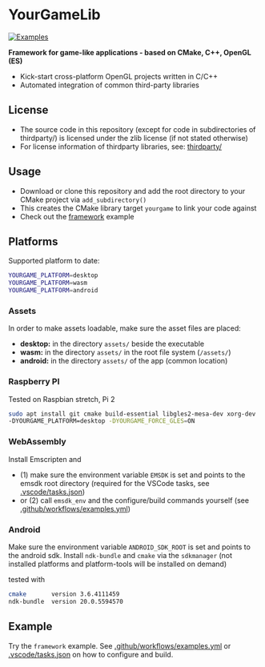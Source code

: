 # YourGameLib

[![Examples](https://github.com/duddel/yourgamelib/workflows/examples/badge.svg)](https://github.com/duddel/yourgamelib/actions?query=workflow%3Aexamples)

**Framework for game-like applications - based on CMake, C++, OpenGL (ES)**

-   Kick-start cross-platform OpenGL projects written in C/C++
-   Automated integration of common third-party libraries

## License

-   The source code in this repository (except for code in subdirectories of thirdparty/) is licensed under the zlib license (if not stated otherwise)
-   For license information of thirdparty libraries, see: [thirdparty/](thirdparty/)

## Usage

-   Download or clone this repository and add the root directory to your CMake project via `add_subdirectory()`
-   This creates the CMake library target `yourgame` to link your code against
-   Check out the [framework](examples/framework) example

## Platforms

Supported platform to date:

```bash
YOURGAME_PLATFORM=desktop
YOURGAME_PLATFORM=wasm
YOURGAME_PLATFORM=android
```

### Assets
In order to make assets loadable, make sure the asset files are placed:
-   **desktop:** in the directory `assets/` beside the executable
-   **wasm:** in the directory `assets/` in the root file system (`/assets/`)
-   **android:** in the directory `assets/` of the app (common location)

### Raspberry PI

Tested on Raspbian stretch, Pi 2

```bash
sudo apt install git cmake build-essential libgles2-mesa-dev xorg-dev
-DYOURGAME_PLATFORM=desktop -DYOURGAME_FORCE_GLES=ON
```

### WebAssembly

Install Emscripten and
-   (1) make sure the environment variable `EMSDK` is set and points to the emsdk root directory (required for the VSCode tasks, see [.vscode/tasks.json](.vscode/tasks.json))
-   or (2) call `emsdk_env` and the configure/build commands yourself (see [.github/workflows/examples.yml](.github/workflows/examples.yml))


### Android

Make sure the environment variable `ANDROID_SDK_ROOT` is set and points to the android sdk. Install `ndk-bundle` and `cmake` via the `sdkmanager` (not installed platforms and platform-tools will be installed on demand)

tested with

```bash
cmake       version 3.6.4111459
ndk-bundle  version 20.0.5594570
```

## Example

Try the `framework` example. See [.github/workflows/examples.yml](.github/workflows/examples.yml) or [.vscode/tasks.json](.vscode/tasks.json) on how to configure and build.
